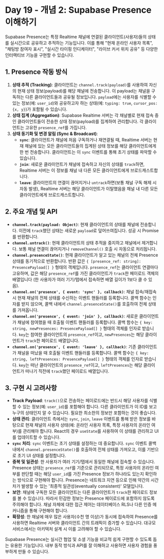 # Day 19 - 개념 2: Supabase Presence 이해하기

Supabase Presence는 특정 Realtime 채널에 연결된 클라이언트(사용자)들의 상태를 실시간으로 공유하고 추적하는 기능입니다. 이를 통해 "현재 온라인 사용자 목록", "채팅방 참여자 표시", "실시간 타이핑 인디케이터", "라이브 커서 위치 공유" 등 다양한 인터랙티브 기능을 구현할 수 있습니다.

## 1. Presence 작동 방식

1.  **상태 추적 (Tracking)**: 클라이언트는 `channel.track(payload)`를 사용하여 자신의 현재 상태 정보(payload)를 해당 채널에 전송합니다. 이 payload는 채널을 구독하는 다른 클라이언트들과 공유될 정보입니다. `payload`에는 사용자를 식별할 수 있는 정보(예: `user_id`)와 공유하고자 하는 상태(예: `typing: true`, `cursor_pos: {x, y}`)가 포함될 수 있습니다.
2.  **상태 집계 (Aggregation)**: Supabase Realtime 서버는 각 채널별로 현재 접속 중인 클라이언트들이 전송한 상태 정보(payload)를 집계하여 관리합니다. 각 클라이언트는 고유한 `presence_ref`를 가집니다.
3.  **상태 동기화 및 변경 알림 (Sync & Broadcast)**:
    *   **`sync`**: 클라이언트가 채널에 처음 구독하거나 재연결될 때, Realtime 서버는 현재 채널에 있는 모든 클라이언트들의 집계된 상태 정보를 해당 클라이언트에게 한 번 전송합니다. 클라이언트는 이 `sync` 이벤트를 통해 초기 상태를 파악할 수 있습니다.
    *   **`join`**: 새로운 클라이언트가 채널에 접속하고 자신의 상태를 `track`하면, Realtime 서버는 이 정보를 채널 내 다른 모든 클라이언트에게 브로드캐스트합니다.
    *   **`leave`**: 클라이언트의 연결이 끊어지거나 `untrack`하면(보통 채널 구독 해제 시 자동 발생), Realtime 서버는 해당 클라이언트가 이탈했음을 채널 내 다른 모든 클라이언트에게 브로드캐스트합니다.

## 2. 주요 개념 및 API

*   **`channel.track(payload: Object)`**: 현재 클라이언트의 상태를 채널에 전송합니다. 이전에 `track`했던 상태는 새로운 `payload`로 덮어쓰여집니다. 성공 시 Promise를 반환합니다.
*   **`channel.untrack()`**: 현재 클라이언트의 상태 추적을 중지하고 채널에서 제거합니다. 보통 채널 연결이 끊어지거나 `removeChannel()` 호출 시 자동으로 처리됩니다.
*   **`channel.presenceState()`**: 현재 클라이언트가 알고 있는 채널의 전체 Presence 상태를 동기적으로 반환합니다. 반환 값은 `{ [presence_ref: string]: PresencePayload[] }` 형태의 객체입니다. `presence_ref`는 클라이언트 연결마다 고유하며, 값은 해당 `presence_ref`를 가진 클라이언트가 `track`한 페이로드 객체의 배열입니다 (한 사용자가 여러 기기/탭에서 접속하면 배열 길이가 1보다 클 수 있음).
*   **`channel.on('presence', { event: 'sync' }, callback)`**: 채널 접속/재접속 시 현재 채널의 전체 상태를 수신하는 이벤트 핸들러를 등록합니다. 콜백 함수는 인자를 받지 않으며, 콜백 내에서 `channel.presenceState()`를 호출하여 전체 상태를 가져옵니다.
*   **`channel.on('presence', { event: 'join' }, callback)`**: 새로운 클라이언트가 채널에 참여했을 때 호출될 이벤트 핸들러를 등록합니다. 콜백 함수는 `{ key: string, newPresences: PresencePayload[] }` 형태의 객체를 인자로 받습니다. `key`는 참여한 클라이언트의 `presence_ref`이고, `newPresences`는 해당 클라이언트가 `track`한 페이로드 배열입니다.
*   **`channel.on('presence', { event: 'leave' }, callback)`**: 기존 클라이언트가 채널을 떠났을 때 호출될 이벤트 핸들러를 등록합니다. 콜백 함수는 `{ key: string, leftPresences: PresencePayload[] }` 형태의 객체를 인자로 받습니다. `key`는 떠난 클라이언트의 `presence_ref`이고, `leftPresences`는 해당 클라이언트가 떠나기 직전에 `track`했던 페이로드 배열입니다.

## 3. 구현 시 고려사항

*   **Track Payload**: `track()`으로 전송하는 페이로드에는 반드시 해당 사용자를 식별할 수 있는 정보(예: `user_id`)를 포함해야 합니다. 다른 클라이언트가 이 ID를 보고 누구의 상태인지 알 수 있습니다. 필요한 최소한의 정보만 포함하는 것이 좋습니다.
*   **상태 관리**: 클라이언트 측에서는 `sync`, `join`, `leave` 이벤트를 통해 받은 정보를 바탕으로 현재 채널의 사용자 상태(예: 온라인 사용자 목록, 특정 사용자의 온라인 여부)를 관리해야 합니다. React의 경우 `useState`를 사용하여 이 상태를 관리하고 UI를 업데이트할 수 있습니다.
*   **`sync` 처리**: `sync` 이벤트는 초기 상태를 설정하는 데 중요합니다. `sync` 이벤트 콜백 내에서 `channel.presenceState()`를 호출하여 전체 상태를 가져오고, 이를 기반으로 초기 UI 상태를 설정합니다.
*   **중복 및 일관성**: 한 사용자가 여러 기기/탭에서 동일한 채널에 접속할 수 있습니다. Presence 상태는 `presence_ref`를 기준으로 관리되므로, 특정 사용자의 온라인 여부를 판단할 때는 해당 `user_id`를 가진 Presence 정보가 하나라도 있는지 확인하는 방식으로 구현해야 합니다. Presence는 네트워크 지연 등으로 인해 약간의 시간차가 발생할 수 있는 '최종적 일관성(eventually consistent)' 모델입니다.
*   **보안**: 채널에 구독한 모든 클라이언트는 다른 클라이언트가 `track`한 페이로드 정보를 볼 수 있습니다. 따라서 민감한 정보는 Presence 페이로드에 포함하지 않도록 주의해야 합니다. 채널 자체에 대한 접근 제어는 데이터베이스 RLS나 다른 인증 메커니즘을 통해 구현해야 합니다.
*   **확장성**: 한 채널에 매우 많은 사용자(수천 명 이상)가 동시에 접속하여 Presence를 사용하면 Realtime 서버와 클라이언트 간의 트래픽이 증가할 수 있습니다. 대규모 서비스에서는 아키텍처 설계 시 이를 고려해야 할 수 있습니다.

Supabase Presence는 실시간 협업 및 소셜 기능을 비교적 쉽게 구현할 수 있도록 돕는 유용한 기능입니다. 내부 동작 방식과 API를 잘 이해하고 사용하면 사용자 경험을 풍부하게 만들 수 있습니다. 
